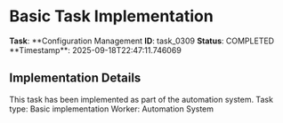 # Basic Task Implementation

**Task**: **Configuration Management
**ID**: task_0309
**Status**: COMPLETED
**Timestamp\*\*: 2025-09-18T22:47:11.746069

## Implementation Details

This task has been implemented as part of the automation system.
Task type: Basic implementation
Worker: Automation System
